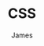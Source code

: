 ---
title: CSS
author: James
layout: category
cat_name: CSS
permalink: /css/
menu_order: 10 
cat_logo: css-logo.png
menu_title: CSS
---